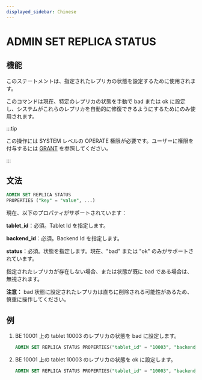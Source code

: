 ```yaml
---
displayed_sidebar: Chinese
---
```


# ADMIN SET REPLICA STATUS

## 機能

このステートメントは、指定されたレプリカの状態を設定するために使用されます。

このコマンドは現在、特定のレプリカの状態を手動で bad または ok に設定し、システムがこれらのレプリカを自動的に修復できるようにするためにのみ使用されます。

:::tip

この操作には SYSTEM レベルの OPERATE 権限が必要です。ユーザーに権限を付与するには [GRANT](../account-management/GRANT.md) を参照してください。

:::

## 文法

```sql
ADMIN SET REPLICA STATUS
PROPERTIES ("key" = "value", ...)
```

現在、以下のプロパティがサポートされています：

**tablet_id**：必須。Tablet Id を指定します。

**backend_id**：必須。Backend Id を指定します。

**status**：必須。状態を指定します。現在、"bad" または "ok" のみがサポートされています。

指定されたレプリカが存在しない場合、または状態が既に bad である場合は、無視されます。

**注意：**
bad 状態に設定されたレプリカは直ちに削除される可能性があるため、慎重に操作してください。

## 例

1. BE 10001 上の tablet 10003 のレプリカの状態を bad に設定します。

    ```sql
    ADMIN SET REPLICA STATUS PROPERTIES("tablet_id" = "10003", "backend_id" = "10001", "status" = "bad");
    ```

2. BE 10001 上の tablet 10003 のレプリカの状態を ok に設定します。

    ```sql
    ADMIN SET REPLICA STATUS PROPERTIES("tablet_id" = "10003", "backend_id" = "10001", "status" = "ok");
    ```
